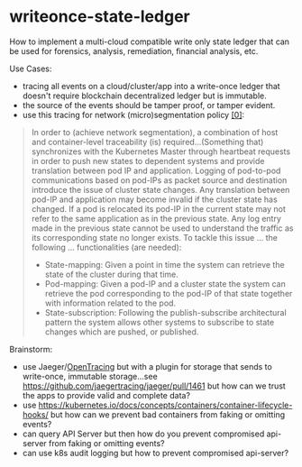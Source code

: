 # writeonce-state-ledger
How to implement a multi-cloud compatible write only state ledger that can be used for forensics, analysis, remediation, financial analysis, etc.

Use Cases:

* tracing all events on a cloud/cluster/app into a write-once ledger that doesn't require blockchain decentralized ledger but is immutable.
* the source of the events should be tamper proof, or tamper evident.  
* use this tracing for network (micro)segmentation policy [[0]](https://pdfs.semanticscholar.org/3f15/0216fb6772a0f5a5339b693d5140122a53c5.pdf):

> In order to (achieve network segmentation), a combination of host and container-level
> traceability (is) required...(Something that) synchronizes with the Kubernetes Master through 
> heartbeat requests in order to push new states to dependent systems and provide translation between pod IP and 
> application. Logging of pod-to-pod communications based on pod-IPs as packet source and destination 
> introduce the issue of cluster state changes. Any translation between pod-IP and
> application may become invalid if the cluster state has changed. If a pod is relocated its
> pod-IP in the current state may not refer to the same application as in the previous state.
> Any log entry made in the previous state cannot be used to understand the traffic as its
> corresponding state no longer exists. To tackle this issue ... the following ... functionalities (are needed):
>    * State-mapping: Given a point in time the system can retrieve the state of the cluster during that time.
>    * Pod-mapping: Given a pod-IP and a cluster state the system can retrieve the pod corresponding to the pod-IP of that state together with information related to the pod.
>    * State-subscription: Following the publish-subscribe architectural pattern the system allows other systems to subscribe to state changes which are pushed, or published.

Brainstorm:

* use Jaeger/[OpenTracing](https://opentracing.io/) but with a plugin for storage that sends to write-once, immutable storage...see  https://github.com/jaegertracing/jaeger/pull/1461 but how can we trust the apps to provide valid and complete data?
* use https://kubernetes.io/docs/concepts/containers/container-lifecycle-hooks/ but how can we prevent bad containers from faking or omitting events?
* can query API Server but then how do you prevent compromised api-server from faking or omitting events?
* can use k8s audit logging but how to prevent compromised api-server?
